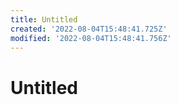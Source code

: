 ```yaml
---
title: Untitled
created: '2022-08-04T15:48:41.725Z'
modified: '2022-08-04T15:48:41.756Z'
---
```


# Untitled

